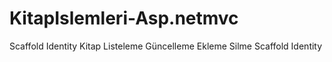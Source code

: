 # KitapIslemleri-Asp.netmvc
Scaffold Identity
Kitap Listeleme Güncelleme Ekleme Silme Scaffold Identity

